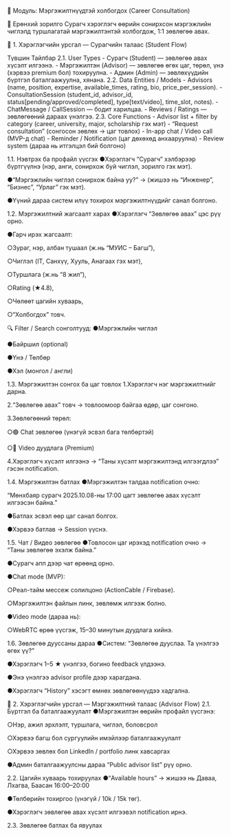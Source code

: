 🧩 Модуль: Мэргэжилтнүүдтэй холбогдох (Career Consultation)

🧠 Ерөнхий зорилго
Сурагч хэрэглэгч өөрийн сонирхсон мэргэжлийн чиглэлд туршлагатай мэргэжилтэнтэй холбогдож, 1:1 зөвлөгөө авах.

🔹 1. Хэрэглэгчийн урсгал — Сурагчийн талаас (Student Flow)

Түвшин	Тайлбар
2.1. User Types	- Сурагч (Student) — зөвлөгөө авах хүсэлт илгээнэ. - Мэргэжилтэн (Advisor) — зөвлөгөө өгөх цаг, төрөл, үнэ (хэрвээ premium бол) тохируулна. - Админ (Admin) — зөвлөхүүдийн бүртгэл баталгаажуулна, хянана.
2.2. Data Entities / Models	- Advisors (name, position, expertise, available_times, rating, bio, price_per_session). - ConsultationSession (student_id, advisor_id, status[pending/approved/completed], type[text/video], time_slot, notes). - ChatMessage / CallSession — бодит харилцаа. - Reviews / Ratings — зөвлөгөөний дараах үнэлгээ.
2.3. Core Functions	- Advisor list + filter by category (career, university, major, scholarship гэх мэт) - “Request consultation” (сонгосон зөвлөх → цаг товлох) - In-app chat / Video call (MVP-д chat) - Reminder / Notification (цаг дөхөхөд анхааруулна) - Review system (дараа нь итгэлцэл бий болгоно)


1.1. Нэвтрэх ба профайл үүсгэх
●Хэрэглэгч “Сурагч” хэлбэрээр бүртгүүлнэ (нэр, анги, сонирхож буй чиглэл, зорилго гэх мэт).

●“Мэргэжлийн чиглэл сонирхож байна уу?” → (жишээ нь “Инженер”, “Бизнес”, “Урлаг” гэх мэт).

●Үүний дараа систем илүү тохирох мэргэжилтнүүдийг санал болгоно.


1.2. Мэргэжилтний жагсаалт харах
●Хэрэглэгч “Зөвлөгөө авах” цэс рүү орно.

●Гарч ирэх жагсаалт:

○Зураг, нэр, албан тушаал (ж.нь “МУИС – Багш”),

○Чиглэл (IT, Санхүү, Хууль, Анагаах гэх мэт),

○Туршлага (ж.нь “8 жил”),

○Rating (★4.8),

○Чөлөөт цагийн хуваарь,

○“Холбогдох” товч.

🔍 Filter / Search сонголтууд:
●Мэргэжлийн чиглэл

●Байршил (optional)

●Үнэ / Төлбөр

●Хэл (монгол / англи)


1.3. Мэргэжилтэн сонгох ба цаг товлох
1.Хэрэглэгч нэг мэргэжилтнийг дарна.

2.“Зөвлөгөө авах” товч → товлоомоор байгаа өдөр, цаг сонгоно.

3.Зөвлөгөөний төрөл:

○🟢 Chat зөвлөгөө (үнэгүй эсвэл бага төлбөртэй)

○🔵 Video дуудлага (Premium)

4.Хэрэглэгч хүсэлт илгээнэ → “Таны хүсэлт мэргэжилтэнд илгээгдлээ” гэсэн notification.


1.4. Мэргэжилтэн батлах
●Мэргэжилтэн талдаа notification очно:


 “Мөнхбаяр сурагч 2025.10.08-ны 17:00 цагт зөвлөгөө авах хүсэлт илгээсэн байна.”


●Батлах эсвэл өөр цаг санал болгох.

●Хэрвээ батлав → Session үүснэ.


1.5. Чат / Видео зөвлөгөө
●Товлосон цаг ирэхэд notification очно → “Таны зөвлөгөө эхэлж байна.”

●Сурагч апп дээр чат өрөөнд орно.

●Chat mode (MVP):

○Реал-тайм мессеж солилцоно (ActionCable / Firebase).

○Мэргэжилтэн файлын линк, зөвлөмж илгээж болно.

●Video mode (дараа нь):

○WebRTC өрөө үүсгэж, 15–30 минутын дуудлага хийнэ.


1.6. Зөвлөгөө дууссаны дараа
●Систем: “Зөвлөгөө дууслаа. Та үнэлгээ өгөх үү?”

●Хэрэглэгч 1–5 ★ үнэлгээ, богино feedback үлдээнэ.

●Энэ үнэлгээ advisor profile дээр харагдана.

●Хэрэглэгч “History” хэсэгт өмнөх зөвлөгөөнүүдээ хадгална.


🔹 2. Хэрэглэгчийн урсгал — Мэргэжилтний талаас (Advisor Flow)
2.1. Бүртгэл ба баталгаажуулалт
●Мэргэжилтэн өөрийн профайл үүсгэнэ:

○Нэр, ажил эрхлэлт, туршлага, чиглэл, боловсрол

○Хэрвээ багш бол сургуулийн имэйлээр баталгаажуулалт

○Хэрвээ зөвлөх бол LinkedIn / portfolio линк хавсаргах

●Админ баталгаажуулсны дараа “Public advisor list” рүү орно.


2.2. Цагийн хуваарь тохируулах
●“Available hours” → жишээ нь Даваа, Лхагва, Баасан 16:00–20:00

●Төлбөрийн тохиргоо (үнэгүй / 10k / 15k төг).

●Хэрэглэгч зөвлөгөө авах хүсэлт илгээвэл notification ирнэ.


2.3. Зөвлөгөө батлах ба явуулах